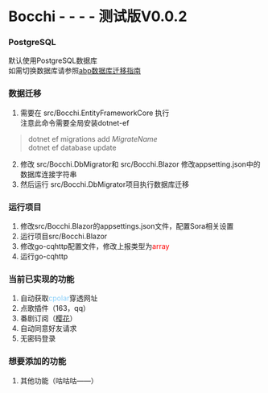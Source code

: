 ﻿# Bocchi - - - - 测试版V0.0.2

### PostgreSQL

默认使用PostgreSQL数据库 \
如需切换数据库请参照[abp数据库迁移指南](https://docs.abp.io/en/abp/latest/Entity-Framework-Core-Other-DBMS)

### 数据迁移

1. 需要在 src/Bocchi.EntityFrameworkCore 执行 \
   注意此命令需要全局安装dotnet-ef

> dotnet ef migrations add $MigrateName$ \
> dotnet ef database update

2. 修改 src/Bocchi.DbMigrator和 src/Bocchi.Blazor 修改appsetting.json中的数据库连接字符串
3. 然后运行 src/Bocchi.DbMigrator项目执行数据库迁移

### 运行项目

1. 修改src/Bocchi.Blazor的appsettings.json文件，配置Sora相关设置
2. 运行项目src/Bocchi.Blazor
3. 修改go-cqhttp配置文件，修改上报类型为<font color=red>array</font>
4. 运行go-cqhttp

### 当前已实现的功能

1. 自动获取<font color=LightSkyBlue>cpolar</font>穿透网址
2. 点歌插件（163，qq）
3. 番剧订阅（[樱花](https://www.yhpdm.com)）
4. 自动同意好友请求
5. 无密码登录

### 想要添加的功能

1. 其他功能（咕咕咕——）